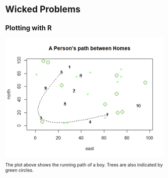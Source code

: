 # Wicked Problems

## Plotting with R
![](path_between_homes.png)

The plot above shows the running path of a boy. Trees are also indicated by green circles.

